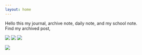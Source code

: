 ```yaml
---
layout: home
---
```


Hello this my journal, archive note, daily note, and my school note. <br />
Find my archived post,

<p>
<a href="{{ site.url }}/tags"><img src="https://img.shields.io/badge/BY-TAGS-00b4d8?style=for-the-badge" /></a>
<a href="{{ site.url }}/categories"><img src="https://img.shields.io/badge/BY-CATEGORY-00b4d8?style=for-the-badge" /></a>
<a href="{{ site.url }}/posts"><img src="https://img.shields.io/badge/BY-YEAR-00b4d8?style=for-the-badge" /></a>
</p>
<p><a href="{{ site.url }}/writeup"><img src="https://img.shields.io/badge/MY%20PERSONAL-WRITE%20UP-fb8500?style=for-the-badge" /></a></p>
